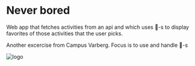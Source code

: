 # Never bored

Web app that fetches activities from an api and which uses 🍪-s to display favorites of those activities that the user picks.

Another excercise from Campus Varberg. Focus is to use and handle 🍪-s

![logo](https://quotefancy.com/media/wallpaper/3840x2160/94853-Isaac-Asimov-Quote-The-intelligent-man-is-never-bored.jpg)
